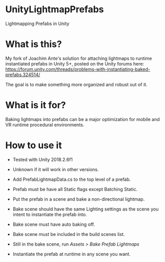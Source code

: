 # UnityLightmapPrefabs
Lightmapping Prefabs in Unity

# What is this?
My fork of Joachim Ante's solution for attaching lightmaps to runtime instantiated prefabs in Unity 5+, posted on the Unity forums here: https://forum.unity.com/threads/problems-with-instantiating-baked-prefabs.324514/

The goal is to make something more organized and robust out of it.

# What is it for?
Baking lightmaps into prefabs can be a major optimization for mobile and VR runtime procedural environments.

# How to use it
- Tested with Unity 2018.2.6f1
 - Unknown if it will work in other versions.

- Add PrefabLightmapData.cs to the top level of a prefab.
 - Prefab must be have all Static flags except Batching Static.
- Put the prefab in a scene and bake a non-directional lightmap.
 - Bake scene should have the same Lighting settings as the scene you intent to instantiate the prefab into.
 - Bake scene must have auto baking off.
 - Bake scene must be included in the build scenes list.
- Still in the bake scene, run _Assets > Bake Prefab Lightmaps_
- Instantiate the prefab at runtime in any scene you want.

